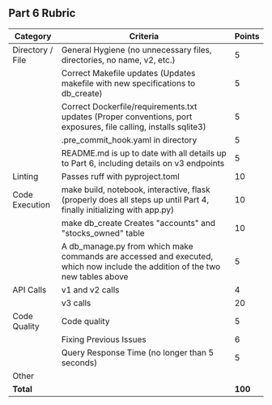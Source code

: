 ## Part 6 Rubric

| Category | Criteria | Points |
|----------|----------|---------|
| Directory / File | General Hygiene (no unnecessary files, directories, no name, v2, etc.) | 5 |
| | Correct Makefile updates (Updates makefile with new specifications to db_create) | 5 |
| | Correct Dockerfile/requirements.txt updates (Proper conventions, port exposures, file calling, installs sqlite3) | 5 |
| | .pre_commit_hook.yaml in directory | 5 |
| | README.md is up to date with all details up to Part 6, including details on v3 endpoints | 5 |
| Linting | Passes ruff with pyproject.toml | 10 |
| Code Execution | make build, notebook, interactive, flask (properly does all steps up until Part 4, finally initializing with app.py) | 10 |
| | make db_create Creates "accounts" and "stocks_owned" table | 10 |
| | A db_manage.py from which make commands are accessed and executed, which now include the addition of the two new tables above | 5 |
| API Calls | v1 and v2 calls | 4 |
| | v3 calls | 20 |
| Code Quality | Code quality | 5 |
| | Fixing Previous Issues | 6 |
| | Query Response Time (no longer than 5 seconds) | 5 |
| Other | | |
| **Total** | | **100** |